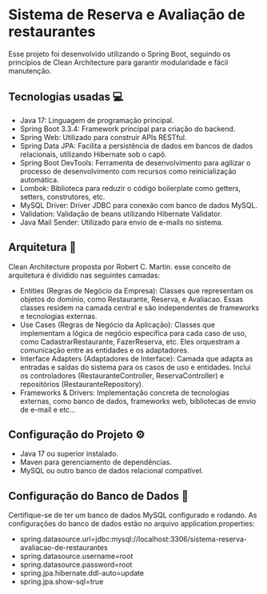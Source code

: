 # Sistema de Reserva e Avaliação de restaurantes

Esse projeto foi desenvolvido utilizando o Spring Boot, seguindo os princípios de Clean Architecture para garantir modularidade e fácil manutenção.

## Tecnologias usadas :computer:

- Java 17: Linguagem de programação principal.
- Spring Boot 3.3.4: Framework principal para criação do backend.
- Spring Web: Utilizado para construir APIs RESTful.
- Spring Data JPA: Facilita a persistência de dados em bancos de dados relacionais, utilizando Hibernate sob o capô.
- Spring Boot DevTools: Ferramenta de desenvolvimento para agilizar o processo de desenvolvimento com recursos como reinicialização automática.
- Lombok: Biblioteca para reduzir o código boilerplate como getters, setters, construtores, etc.
- MySQL Driver: Driver JDBC para conexão com banco de dados MySQL.
- Validation: Validação de beans utilizando Hibernate Validator.
- Java Mail Sender: Utilizado para envio de e-mails no sistema.


## Arquitetura :triangular_ruler:

Clean Architecture proposta por Robert C. Martin. esse conceito de arquitetura é dividido nas seguintes camadas:

- Entities (Regras de Negócio da Empresa): Classes que representam os objetos do domínio, como Restaurante, Reserva, e Avaliacao. Essas classes residem na camada central e são independentes de frameworks e tecnologias externas.
- Use Cases (Regras de Negócio da Aplicação): Classes que implementam a lógica de negócio específica para cada caso de uso, como CadastrarRestaurante, FazerReserva, etc. Eles orquestram a comunicação entre as entidades e os adaptadores.
- Interface Adapters (Adaptadores de Interface): Camada que adapta as entradas e saídas do sistema para os casos de uso e entidades. Inclui os controladores (RestauranteController, ReservaController) e repositórios (RestauranteRepository).
- Frameworks & Drivers: Implementação concreta de tecnologias externas, como banco de dados, frameworks web, bibliotecas de envio de e-mail e etc...

## Configuração do Projeto :gear:

- Java 17 ou superior instalado.
- Maven para gerenciamento de dependências.
- MySQL ou outro banco de dados relacional compatível.

## Configuração do Banco de Dados :dolphin:

Certifique-se de ter um banco de dados MySQL configurado e rodando. As configurações do banco de dados estão no arquivo application.properties:

- spring.datasource.url=jdbc:mysql://localhost:3306/sistema-reserva-avaliacao-de-restaurantes
- spring.datasource.username=root
- spring.datasource.password=root
- spring.jpa.hibernate.ddl-auto=update
- spring.jpa.show-sql=true
